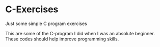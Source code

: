 # C-Exercises #
Just some simple C program exercises

This are some of the C-program I did when I was an absolute beginner. These codes should help improve programming skills.
